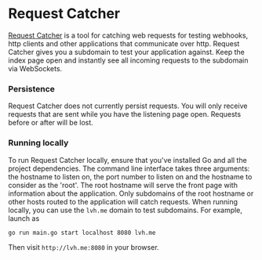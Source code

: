 Request Catcher
===============

[Request Catcher](http://requestcatcher.com) is a tool for catching web requests for testing webhooks, http clients and other applications that communicate over http. Request Catcher gives you a subdomain to test your application against. Keep the index page open and instantly see all incoming requests to the subdomain via WebSockets.

### Persistence

Request Catcher does not currently persist requests. You will only receive requests that are sent while you have the listening page open. Requests before or after will be lost.

### Running locally

To run Request Catcher locally, ensure that you've installed Go and all the project dependencies. The command line interface takes three arguments: the hostname to listen on, the port number to listen on and the hostname to consider as the 'root'. The root hostname will serve the front page with information about the application. Only subdomains of the root hostname or other hosts routed to the application will catch requests. When running locally, you can use the `lvh.me` domain to test subdomains. For example, launch as

`go run main.go start localhost 8080 lvh.me`

Then visit `http://lvh.me:8080` in your browser.

